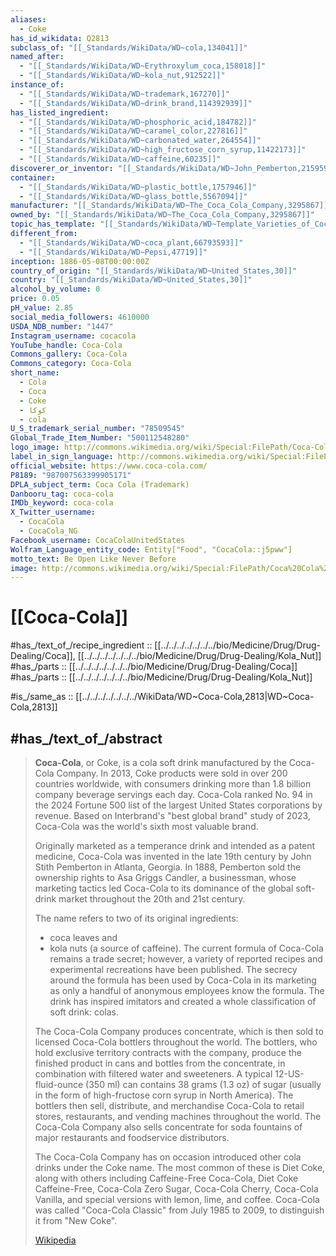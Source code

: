 ```yaml
---
aliases:
  - Coke
has_id_wikidata: Q2813
subclass_of: "[[_Standards/WikiData/WD~cola,134041]]"
named_after:
  - "[[_Standards/WikiData/WD~Erythroxylum_coca,158018]]"
  - "[[_Standards/WikiData/WD~kola_nut,912522]]"
instance_of:
  - "[[_Standards/WikiData/WD~trademark,167270]]"
  - "[[_Standards/WikiData/WD~drink_brand,114392939]]"
has_listed_ingredient:
  - "[[_Standards/WikiData/WD~phosphoric_acid,184782]]"
  - "[[_Standards/WikiData/WD~caramel_color,227816]]"
  - "[[_Standards/WikiData/WD~carbonated_water,264554]]"
  - "[[_Standards/WikiData/WD~high_fructose_corn_syrup,11422173]]"
  - "[[_Standards/WikiData/WD~caffeine,60235]]"
discoverer_or_inventor: "[[_Standards/WikiData/WD~John_Pemberton,215959]]"
container:
  - "[[_Standards/WikiData/WD~plastic_bottle,1757946]]"
  - "[[_Standards/WikiData/WD~glass_bottle,5567094]]"
manufacturer: "[[_Standards/WikiData/WD~The_Coca_Cola_Company,3295867]]"
owned_by: "[[_Standards/WikiData/WD~The_Coca_Cola_Company,3295867]]"
topic_has_template: "[[_Standards/WikiData/WD~Template_Varieties_of_Coca_Cola,10305053]]"
different_from:
  - "[[_Standards/WikiData/WD~coca_plant,66793593]]"
  - "[[_Standards/WikiData/WD~Pepsi,47719]]"
inception: 1886-05-08T00:00:00Z
country_of_origin: "[[_Standards/WikiData/WD~United_States,30]]"
country: "[[_Standards/WikiData/WD~United_States,30]]"
alcohol_by_volume: 0
price: 0.05
pH_value: 2.85
social_media_followers: 4610000
USDA_NDB_number: "1447"
Instagram_username: cocacola
YouTube_handle: Coca-Cola
Commons_gallery: Coca-Cola
Commons_category: Coca-Cola
short_name:
  - Cola
  - Coca
  - Coke
  - كوكا
  - cola
U_S_trademark_serial_number: "78509545"
Global_Trade_Item_Number: "500112548280"
logo_image: http://commons.wikimedia.org/wiki/Special:FilePath/Coca-Cola%20logo.svg
label_in_sign_language: http://commons.wikimedia.org/wiki/Special:FilePath/Coca-cola%20spreadthesign.ogv
official_website: https://www.coca-cola.com/
P8189: "987007563399905171"
DPLA_subject_term: Coca Cola (Trademark)
Danbooru_tag: coca-cola
IMDb_keyword: coca-cola
X_Twitter_username:
  - CocaCola
  - CocaCola_NG
Facebook_username: CocaColaUnitedStates
Wolfram_Language_entity_code: Entity["Food", "CocaCola::j5pww"]
motto_text: Be Open Like Never Before
image: http://commons.wikimedia.org/wiki/Special:FilePath/Coca%20Cola%20Flasche%20-%20Original%20Taste.jpg
---
```


# [[Coca-Cola]] 

#has_/text_of_/recipe_ingredient :: [[../../../../../../../bio/Medicine/Drug/Drug-Dealing/Coca]], [[../../../../../../../bio/Medicine/Drug/Drug-Dealing/Kola_Nut]] 
#has_/parts :: [[../../../../../../../bio/Medicine/Drug/Drug-Dealing/Coca]] 
#has_/parts :: [[../../../../../../../bio/Medicine/Drug/Drug-Dealing/Kola_Nut]]  

#is_/same_as :: [[../../../../../../../WikiData/WD~Coca-Cola,2813|WD~Coca-Cola,2813]] 

## #has_/text_of_/abstract 

> **Coca-Cola**, or Coke, is a cola soft drink manufactured by the Coca-Cola Company. 
> In 2013, Coke products were sold in over 200 countries worldwide, 
> with consumers drinking more than 1.8 billion company beverage servings each day. 
> Coca-Cola ranked No. 94 in the 2024 Fortune 500 list of the largest United States corporations 
> by revenue. 
> Based on Interbrand's "best global brand" study of 2023, 
> Coca-Cola was the world's sixth most valuable brand.
>
> Originally marketed as a temperance drink and intended as a patent medicine, 
> Coca-Cola was invented in the late 19th century by John Stith Pemberton in Atlanta, Georgia. 
> In 1888, Pemberton sold the ownership rights to Asa Griggs Candler, a businessman, 
> whose marketing tactics led Coca-Cola to its dominance of the global soft-drink market 
> throughout the 20th and 21st century. 
> 
> The name refers to two of its original ingredients: 
> - coca leaves and 
> - kola nuts (a source of caffeine). 
> The current formula of Coca-Cola remains a trade secret; however, a variety of reported recipes and experimental recreations have been published. The secrecy around the formula has been used by Coca-Cola in its marketing as only a handful of anonymous employees know the formula. The drink has inspired imitators and created a whole classification of soft drink: colas.
>
> The Coca-Cola Company produces concentrate, which is then sold to licensed Coca-Cola bottlers throughout the world. The bottlers, who hold exclusive territory contracts with the company, produce the finished product in cans and bottles from the concentrate, in combination with filtered water and sweeteners. A typical 12-US-fluid-ounce (350 ml) can contains 38 grams (1.3 oz) of sugar (usually in the form of high-fructose corn syrup in North America). The bottlers then sell, distribute, and merchandise Coca-Cola to retail stores, restaurants, and vending machines throughout the world. The Coca-Cola Company also sells concentrate for soda fountains of major restaurants and foodservice distributors.
>
> The Coca-Cola Company has on occasion introduced other cola drinks under the Coke name. The most common of these is Diet Coke, along with others including Caffeine-Free Coca-Cola, Diet Coke Caffeine-Free, Coca-Cola Zero Sugar, Coca-Cola Cherry, Coca-Cola Vanilla, and special versions with lemon, lime, and coffee. Coca-Cola was called "Coca-Cola Classic" from July 1985 to 2009, to distinguish it from "New Coke".
>
> [Wikipedia](https://en.wikipedia.org/wiki/Coca-Cola)



